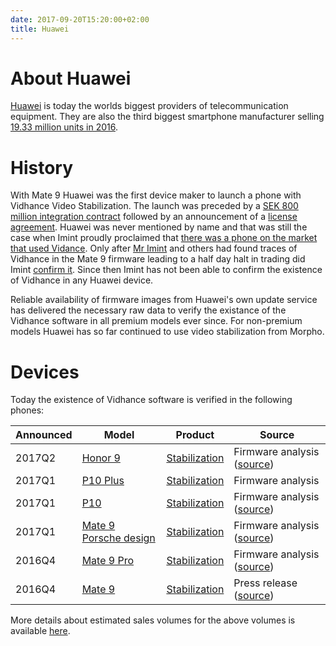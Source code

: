 ```yaml
---
date: 2017-09-20T15:20:00+02:00
title: Huawei
---
```

# About Huawei

[Huawei](https://en.wikipedia.org/wiki/Huawei) is today the worlds biggest providers of telecommunication equipment. They are also the third biggest smartphone manufacturer selling [19.33 million units in 2016](http://consumer.huawei.com/en/press/news/2017/hw-u-035103/).

# History

With Mate 9 Huawei was the first device maker to launch a phone with Vidhance Video Stabilization. The launch was preceded by a [SEK 800 million integration contract](http://imint.se/nyheter/20160506-imint-tecknat-utvecklingsavtal-videostabilisering/) followed by an announcement of a [license agreement](http://imint.se/nyheter/20161026-imint-tecknar-licensavtal/). Huawei was never mentioned by name and that was still the case when Imint proudly proclaimed that [there was a phone on the market that used Vidance](http://imint.se/nyheter/20170110-videostabilisering-i-smartphone-pa-marknaden/). Only after [Mr Imint](/author/mr-imint) and others had found traces of Vidhance in the Mate 9 firmware leading to a half day halt in trading did Imint [confirm it](http://imint.se/nyheter/20170123-vidhance-videostabilisering-huaweimate9/). Since then Imint has not been able to confirm the existence of Vidhance in any Huawei device.

Reliable availability of firmware images from Huawei's own update service has delivered the necessary raw data to verify the existance of the Vidhance software in
all premium models ever since. For non-premium models Huawei has so far continued to use video stabilization from Morpho.

# Devices

Today the existence of Vidhance software is verified in the following phones:

| Announced | Model                                   | Product                  | Source                                                                                         |
| --------- | --------------------------------------- | ------------------------ | ---------------------------------------------------------------------------------------------- |
| 2017Q2    | [Honor 9][HUAWEI_HONOR9]                | [Stabilization][VH_STAB] | Firmware analysis ([source](https://twitter.com/vvizard_/status/872532160258899973))           |
| 2017Q1    | [P10 Plus][HUAWEI_P10PLUS]              | [Stabilization][VH_STAB] | Firmware analysis                                                                              |
| 2017Q1    | [P10][HUAWEI_P10]                       | [Stabilization][VH_STAB] | Firmware analysis ([source](https://twitter.com/vvizard_/status/846701491704475648))           |
| 2017Q1    | [Mate 9 Porsche design][HUAWEI_MATE9PD] | [Stabilization][VH_STAB] | Firmware analysis ([source](https://www.avanza.se/placera/forum/trad.1775.2703761.html))       |
| 2016Q4    | [Mate 9 Pro][HUAWEI_MATE9PRO]           | [Stabilization][VH_STAB] | Firmware analysis ([source](https://www.avanza.se/placera/forum/trad.1775.2703761.html))       |
| 2016Q4    | [Mate 9][HUAWEI_MATE9]                  | [Stabilization][VH_STAB] | Press release ([source](https://press.aktietorget.se/ImintImageIntelligence/81808/617501.pdf)) |

[HUAWEI]: <http://consumer.huawei.com/>
[HUAWEI_MATE9]: <http://consumer.huawei.com/en/phones/mate9/>
[HUAWEI_MATE9PRO]: <http://consumer.huawei.com/en/phones/mate9-pro/>
[HUAWEI_MATE9PD]: <http://consumer.huawei.com/en/phones/porsche-design-mate9/>
[HUAWEI_P10]: <http://consumer.huawei.com/en/phones/p10/>
[HUAWEI_P10PLUS]: <http://consumer.huawei.com/en/phones/p10-plus/>
[HUAWEI_HONOR9]: <http://www.hihonor.com/global/products/mobile-phones/honor9/index.html>

[VH_STAB]: <http://vidhance.com/solutions/video-stabilization/>

More details about estimated sales volumes for the above volumes is available [here](http://imintinvestors.com/article/20170912-prediction-of-huawei-sales-of-vidhance-models/).